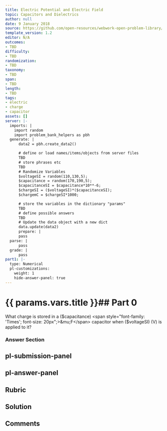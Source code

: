 ```yaml
---
title: Electric Potential and Electric Field
topic: Capacitors and Dielectrics
author: null
date: 9 January 2018
source: https://github.com/open-resources/webwork-open-problem-library/tree/master/Contrib/BrockPhysics/College_Physics_Urone/19.Electric_Potential_and_Electric_Field/19-05.Capacitors_and_Dielectrics/NU_U17_19_05_001.pg
template_version: 1.2
editor: N/A
outcomes:
- TBD
difficulty:
- TBD
randomization:
- TBD
taxonomy:
- TBD
span:
- TBD
length:
- TBD
tags:
- electric
- charge
- capacitor
assets: []
server: |-
  imports: |
    import random
    import problem_bank_helpers as pbh
  generate: |
      data2 = pbh.create_data2()

      # define or load names/items/objects from server files
      TBD
      # store phrases etc
      TBD
      # Randomize Variables
      $voltageSI = random(110,130,5);
      $capacitance = random(170,190,5);
      $capacitanceSI = $capacitance*10**-6;
      $chargeSI = ($voltageSI)*($capacitanceSI);
      $chargemC = $chargeSI*1000;

      # store the variables in the dictionary "params"
      TBD
      # define possible answers
      TBD
      # Update the data object with a new dict
      data.update(data2)
      prepare: |
      pass
  parse: |
      pass
  grade: |
      pass
part1: |-
  type: Numerical
  pl-customizations:
    weight: 1
    hide-answer-panel: true
---
```


# {{ params.vars.title }}## Part 0 
What charge is stored in a ($capacitance) <span style="font-family: 'Times'; font-size: 20px";>&mu;F</span> capacitor when ($voltageSI) (V) is applied to it? 


### Answer Section 


## pl-submission-panel 


## pl-answer-panel 


## Rubric 


## Solution 


## Comments 


